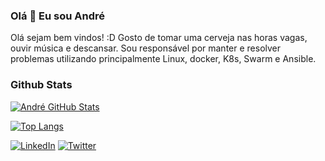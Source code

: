 ### Olá 👋 Eu sou André

<div>
 <p>
Olá sejam bem vindos! :D
Gosto de tomar uma cerveja nas horas vagas, ouvir música e descansar.
Sou responsável por manter e resolver problemas utilizando principalmente Linux, docker, K8s, Swarm e Ansible.
</p>
</div>

### Github Stats

[![André GitHub Stats](https://github-readme-stats.vercel.app/api?username=andretecco&show_icons=true&count_private=true)](https://github.com/andretecco)

[![Top Langs](https://github-readme-stats.vercel.app/api/top-langs/?username=andretecco)](https://github.com/andretecco/github-readme-stats)

<p align="left">
<a href="https://www.linkedin.com/in/andre-tecco/" target="_blank"><img alt="LinkedIn" src="https://img.shields.io/badge/LinkedIn-0077B5?style=for-the-badge&logo=linkedin&logoColor=white"></a>
<a href="https://twitter.com/andretecco" target="_blank"><img alt="Twitter" src="https://img.shields.io/badge/Twitter-1DA1F2?style=for-the-badge&logo=twitter&logoColor=white"></a>
</p>